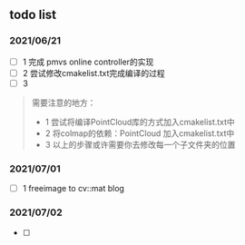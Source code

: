 ## todo list

### 2021/06/21 

- [ ] 1 完成 pmvs online controller的实现
- [ ] 2 尝试修改cmakelist.txt完成编译的过程
- [ ] 3 
> 需要注意的地方：
> - 1 尝试将编译PointCloud库的方式加入cmakelist.txt中
> - 2 将colmap的依赖：PointCloud 加入cmakelist.txt中
> - 3 以上的步骤或许需要你去修改每一个子文件夹的位置


### 2021/07/01
- [ ] 1 freeimage to cv::mat blog

### 2021/07/02
- [ ] 

